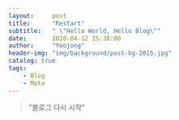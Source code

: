 ```yaml
---
layout:     post
title:      "Restart"
subtitle:   " \"Hello World, Hello Blog\""
date:       2020-04-12 15:30:00
author:     "Yoojong"
header-img: "img/background/post-bg-2015.jpg"
catalog: true
tags:
    - Blog
    - Meta
---
```


> "블로그 다시 시작"


